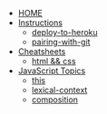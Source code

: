 - [HOME](/)
- [Instructions](/instructions/README.md)
  - [deploy-to-heroku](/instructions/deploy-to-heroku.md)
  - [pairing-with-git](/instructions/pairing-with-git.md)
- [Cheatsheets](/cheatsheets/README.md)
  - [html && css](/cheatsheets/html-css.md)
- [JavaScript Topics](/javascript/README.md)
  - [this](/javascript/this.md)
  - [lexical-context](/javascript/lexical-context.md)
  - [composition](javascript/composition.md)
  <!-- - [prototypes in javascript](javascript/prototype.md) -->
  <!-- - [eslint](javascript/eslint.md) -->
  <!-- - [JS Modules](javascript/modules.md) -->


